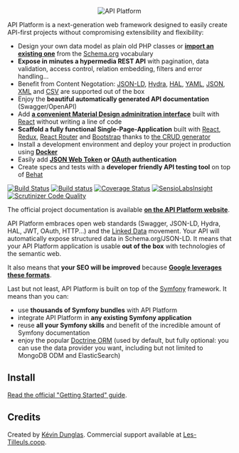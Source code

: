 <p align="center"><img src="https://api-platform.com/logo-250x250.png" alt="API Platform"></p>

API Platform is a next-generation web framework designed to easily create API-first projects without
compromising extensibility and flexibility:

* Design your own data model as plain old PHP classes or [**import an existing one**](https://api-platform.com/docs/schema-generator/) from the [Schema.org](https://schema.org/) vocabulary
* **Expose in minutes a hypermedia REST API** with pagination, data validation, access control, relation embedding, filters and error handling...
* Benefit from Content Negotation: [JSON-LD](http://json-ld.org), [Hydra](http://hydra-cg.com), [HAL](http://stateless.co/hal_specification.html), [YAML](http://yaml.org/), [JSON](http://www.json.org/), [XML](https://www.w3.org/XML/) and [CSV](https://www.ietf.org/rfc/rfc4180.txt) are supported out of the box
* Enjoy the **beautiful automatically generated API documentation** (Swagger/OpenAPI)
* Add [**a convenient Material Design adminitration interface**](https://github.com/api-platform/admin) built with [React](https://facebook.github.io/react/) without writing a line of code
* **Scaffold a fully functional Single-Page-Application** built with [React](https://facebook.github.io/react/), [Redux](http://redux.js.org/), [React Router](https://reacttraining.com/react-router/) and [Bootstrap](https://getbootstrap.com/) thanks to [the CRUD generator](github.com/api-platform/generate-crud)
* Install a development environment and deploy your project in production using **[Docker](https://docker.com)**
* Easily add **[JSON Web Token](https://jwt.io/) or [OAuth](https://oauth.net/) authentication**
* Create specs and tests with a **developer friendly API testing tool** on top
  of [Behat](http://behat.org/)
  
[![Build Status](https://travis-ci.org/api-platform/core.svg?branch=master)](https://travis-ci.org/api-platform/core)
[![Build status](https://ci.appveyor.com/api/projects/status/grwuyprts3wdqx5l?svg=true)](https://ci.appveyor.com/project/dunglas/dunglasapibundle)
[![Coverage Status](https://coveralls.io/repos/github/api-platform/core/badge.svg)](https://coveralls.io/github/api-platform/core)
[![SensioLabsInsight](https://insight.sensiolabs.com/projects/92d78899-946c-4282-89a3-ac92344f9a93/mini.png)](https://insight.sensiolabs.com/projects/92d78899-946c-4282-89a3-ac92344f9a93)
[![Scrutinizer Code Quality](https://scrutinizer-ci.com/g/api-platform/core/badges/quality-score.png?b=master)](https://scrutinizer-ci.com/g/api-platform/core/?branch=master)

The official project documentation is available **[on the API Platform website](https://api-platform.com)**.

API Platform embraces open web standards (Swagger, JSON-LD, Hydra, HAL, JWT, OAuth,
HTTP...) and the [Linked Data](https://www.w3.org/standards/semanticweb/data) movement. Your API will automatically
expose structured data in Schema.org/JSON-LD. It means that your API Platform application
is usable **out of the box** with technologies of the semantic
web.

It also means that **your SEO will be improved** because **[Google leverages these
formats](https://developers.google.com/structured-data/)**.

Last but not least, API Platform is built on top of the [Symfony](https://symfony.com) framework.
It means than you can:

* use **thousands of Symfony bundles** with API Platform
* integrate API Platform in **any existing Symfony application**
* reuse **all your Symfony skills** and benefit of the incredible
  amount of Symfony documentation
* enjoy the popular [Doctrine ORM](http://www.doctrine-project.org/projects/orm.html) (used by default, but fully optional: you can
  use the data provider you want, including but not limited to MongoDB ODM and ElasticSearch)

Install
-------

[Read the official "Getting Started" guide](https://api-platform.com/docs/core/getting-started).

Credits
-------

Created by [Kévin Dunglas](https://dunglas.fr). Commercial support available at [Les-Tilleuls.coop](https://les-tilleuls.coop).
